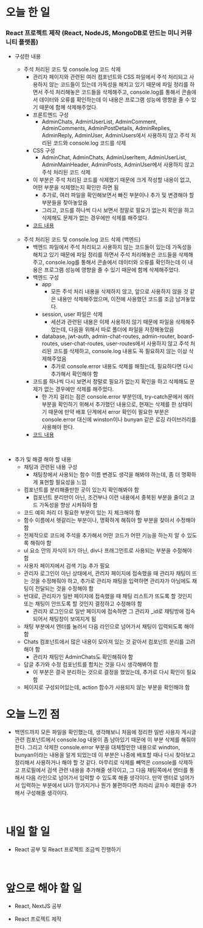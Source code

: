 # 오늘 한 일

### React 프로젝트 제작 (React, NodeJS, MongoDB로 만드는 미니 커뮤니티 플랫폼)

- 구성한 내용

  - 주석 처리된 코드 및 console.log 코드 삭제
    - 관리자 페이지와 관련된 여러 컴포넌트와 CSS 파일에서 주석 처리되고 사용하지 않는 코드들이 있는데 가독성을 해치고 있기 때문에 파일 정리를 하면서 주석 처리해놓은 코드들을 삭제해주고, console.log를 통해서 콘솔에서 데이터와 오류를 확인하는데 이 내용은 프로그램 성능에 영향을 줄 수 있기 때문에 함께 삭제해주었다.
    - 프론트엔드 구성
      - AdminChats, AdminUserList, AdminComment, AdminComments, AdminPostDetails, AdminReplies, AdminReply, AdminUser, AdminUsers에서 사용하지 않고 주석 처리된 코드와 console.log 코드를 삭제
    - CSS 구성
      - AdminChat, AdminChats, AdminUserItem, AdminUserList, AdminMainHeader, AdminPosts, AdminUser에서 사용하지 않고 주석 처리된 코드 삭제
    - 이 부분은 주석 처리된 코드를 삭제했기 때문에 크게 작성할 내용이 없고, 어떤 부분을 삭제했는지 확인만 하면 됨
      - 추가로, 여러 파일을 확인해보면서 빠진 부분이나 추가 및 변경해야 할 부분들을 찾아놓았음
      - 그리고, 코드를 하나씩 다시 보면서 정말로 필요가 없는지 확인을 하고 삭제해도 문제가 없는 경우에만 삭제를 해주었다.
    - [코드 내용](https://github.com/jeongsangtae/mini-community-platform/commit/6fc6ee895cbace019ddc110eaa12e0a5a97de3dc)

  <br />

  - 주석 처리된 코드 및 console.log 코드 삭제 (백엔드)
    - 백엔드 파일에서 주석 처리되고 사용하지 않는 코드들이 있는데 가독성을 해치고 있기 때문에 파일 정리를 하면서 주석 처리해놓은 코드들을 삭제해주고, console.log를 통해서 콘솔에서 데이터와 오류를 확인하는데 이 내용은 프로그램 성능에 영향을 줄 수 있기 때문에 함께 삭제해주었다.
    - 백엔드 구성
      - app
        - 모든 주석 처리 내용을 삭제하지 않고, 앞으로 사용하지 않을 것 같은 내용만 삭제해주었으며, 이전에 사용했던 코드를 조금 남겨놓았다.
      - session, user 파일은 삭제
        - 세션과 관련된 내용은 이제 사용하지 않기 때문에 파일을 삭제해주었는데, 다음을 위해서 따로 폴더에 파일을 저장해놓았음
      - database, jwt-auth, admin-chat-routes, admin-router, board-routes, user-chat-routes, user-routes에서 사용하지 않고 주석 처리된 코드를 삭제하고, console.log 내용도 꼭 필요하지 않는 이상 삭제해주었음
        - 추가로 console.error 내용도 삭제를 해줬는데, 필요하다면 다시 추가해서 확인해야 함
    - 코드를 하나씩 다시 보면서 정말로 필요가 없는지 확인을 하고 삭제해도 문제가 없는 경우에만 삭제를 해주었다.
      - 한 가지 걸리는 점은 console.error 부분인데, try-catch문에서 에러 부분을 확인하기 위해서 추가했던 내용으로, 현재는 삭제를 한 상태이기 때문에 만약 배포 단계에서 error 확인이 필요한 부분은 console.error 대신에 winston이나 bunyan 같은 로깅 라이브러리를 사용해야 한다.
    - [코드 내용](https://github.com/jeongsangtae/mini-community-platform/commit/7fcb30f91cec559c16e419a2767d51029ff63c08)

<br />

- 추가 및 해결 해야 할 내용
  - 채팅과 관련된 내용 구성
    - 채팅창에서 사용되는 함수 이름 변경도 생각을 해봐야 하는데, 좀 더 명확하게 표현할 필요성을 느낌
  - 컴포넌트를 분리해줄만한 곳이 있는지 확인해봐야 함
    - 컴포넌트 분리만이 아닌, 조건부나 이런 내용에서 중복된 부분을 줄이고 코드 가독성을 향상 시켜줘야 함
  - 코드 예외 처리 더 필요한 부분이 있는 지 체크해야 함
  - 함수 이름에서 헷갈리는 부분이나, 명확하게 해줘야 할 부분을 찾아서 수정해야 함
  - 전체적으로 코드에 주석을 추가해서 어떤 코드가 어떤 기능을 하는지 알 수 있도록 해줘야 함
  - ul 요소 안의 자식이 li가 아닌, div나 프래그먼트로 사용되는 부분을 수정해야 함
  - 사용자 페이지에서 검색 기능 추가 필요
  - 관리자 로그인이 아닌 상태에서, 관리자 페이지에 접속했을 때 관리자 채팅이 뜨는 것을 수정해줘야 하고, 추가로 관리자 채팅을 입력하면 관리자가 아님에도 채팅이 전달되는 것을 수정해야 함
  - 반대로, 관리자가 일반 페이지에 접속했을 때 채팅 리스트가 뜨도록 할 것인지 또는 채팅이 안뜨도록 할 것인지 결정하고 수정해야 함
    - 관리자 로그인으로 일반 페이지에 접속하면 그 관리자 \_id로 채팅방에 접속되어서 채팅창이 보여지게 됨
  - 채팅 부분에서 엔터를 눌러서 다음 라인으로 넘어가서 채팅이 입력되도록 해야 함
  - Chats 컴포넌트에서 많은 내용이 모아져 있는 것 같아서 컴포넌트 분리를 고려해야 함
    - 관리자 채팅인 AdminChats도 확인해줘야 함
  - 답글 추가와 수정 컴포넌트를 합치는 것을 다시 생각해봐야 함
    - 이 부분은 결국 분리하는 것으로 결정을 했었는데, 추가로 다시 확인이 필요함
  - 페이지로 구성되어있는데, action 함수가 사용되지 않는 부분을 확인해야 함

# 오늘 느낀 점

- 백엔드까지 모든 파일을 확인했는데, 생각해보니 처음에 정리한 일반 사용자 게시글 관련 컴포넌트에서 console.log 내용이 좀 남아있기 때문에 이 부분 삭제를 해줘야 한다. 그리고 삭제한 console.error 부분을 대체할만한 내용으로 windton, bunyan이라는 내용을 알게 되었는데 이 부분은 나중에 배포할 때나 다시 찾아보고 정리해서 사용하거나 해야 할 것 같다. 마무리로 삭제를 빼먹은 console를 삭제하고 프로필에서 검색 관련 내용을 추가해줄 생각이고, 그 다음 채팅쪽에서 엔터를 통해서 다음 라인으로 넘어가서 입력할 수 있도록 해줄 생각이다. 만약 엔터로 넘어가서 입력하는 부분에서 UI가 망가지거나 뭔가 불편하다면 차라리 글자수 제한을 추가해서 구성해줄 생각이다.

<br />

# 내일 할 일

- React 공부 및 React 프로젝트 조금씩 진행하기

<br />

# 앞으로 해야 할 일

- React, NextJS 공부

- React 프로젝트 제작
